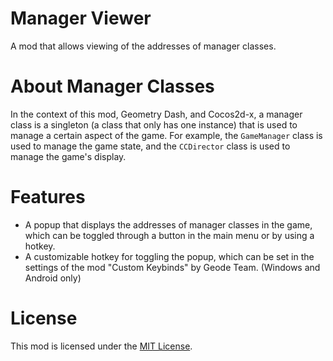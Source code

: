 # Manager Viewer
A mod that allows viewing of the addresses of manager classes.

# About Manager Classes
In the context of this mod, Geometry Dash, and Cocos2d-x, a manager class is a singleton (a class that only has one instance) that is used to manage a certain aspect of the game. For example, the `GameManager` class is used to manage the game state, and the `CCDirector` class is used to manage the game's display.

# Features
- A popup that displays the addresses of manager classes in the game, which can be toggled through a button in the main menu or by using a hotkey.
- A customizable hotkey for toggling the popup, which can be set in the settings of the mod "Custom Keybinds" by Geode Team. (Windows and Android only)

# License
This mod is licensed under the [MIT License](./LICENSE).